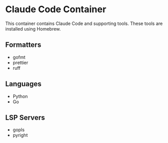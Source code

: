 # Claude Code Container

This container contains Claude Code and supporting tools. These tools are
installed using Homebrew.

## Formatters

- gofmt
- prettier
- ruff

## Languages

- Python
- Go

## LSP Servers

- gopls
- pyright
